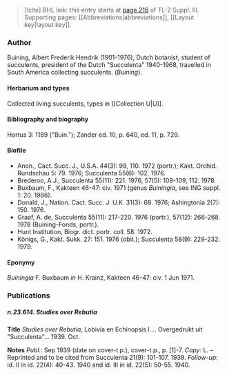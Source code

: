 > [!cite] BHL link: this entry starts at [page 216](https://www.biodiversitylibrary.org/item/103861#page/226/mode/1up) of TL-2 Suppl. III.
> Supporting pages: [[Abbreviations|abbreviations]], [[Layout key|layout key]].

### Author

Buining, Albert Frederik Hendrik (1901-1976), Dutch botanist, student of succulents, president of the Dutch "Succulenta" 1940-1968, travelled in South America collecting succulents. (*Buining*).

#### Herbarium and types

Collected living succulents, types in [[Collection U|U]].

#### Bibliography and biography

Hortus 3: 1189 ("Buin."); Zander ed. 10, p. 640, ed. 11, p. 729.

#### Biofile

- Anon., Cact. Succ. J., U.S.A. 44(3): 99, 110. 1972 (portr.); Kakt. Orchid. Rundschau 5: 79. 1976; Succulenta 55(6): 102. 1976.
- Brederoo, A.J., Succulenta 55(11): 221. 1976, 57(5): 108-109, 112. 1978.
- Buxbaum, F., Kakteen 46-47: civ. 1971 (genus *Buiningia*, see ING suppl. 1: 20. 1986).
- Donald, J., Nation. Cact. Succ. J. U.K. 31(3): 68. 1976; Ashingtonia 2(7): 150. 1976.
- Graaf, A. de, Succulenta 55(11): 217-220. 1976 (portr.), 57(12): 266-268. 1978 (Buining-Fonds, portr.).
- Hunt Institution, Biogr. dict. portr. coll. 58. 1972.
- Königs, G., Kakt. Sukk. 27: 151. 1976 (obit.); Succulenta 58(9): 229-232. 1979.

#### Eponymy

*Buiningia* F. Buxbaum *in* H. Krainz, Kakteen 46-47: civ. 1 Jun 1971.

### Publications

##### n.23.614. Studies over Rebutia

**Title**
*Studies over Rebutia*, Lobivia en Echinopsis I.... Overgedrukt uit "Succulenta"... 1939. Oct.

**Notes**
*Publ*.: Sep 1939 (date on cover-t.p.), cover-t.p., p. \[1\]-7. *Copy*: L. – Reprinted and to be cited from Succulenta 21(9): 101-107. 1939.
*Follow-up*: id. II in id. 22(4): 40-43. 1940 and id. III in id. 22(5): 50-55. 1940.

